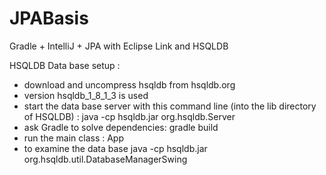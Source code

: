 JPABasis
========

Gradle + IntelliJ + JPA with Eclipse Link and HSQLDB

HSQLDB Data base setup :
- download and uncompress hsqldb from hsqldb.org
- version hsqldb_1_8_1_3 is used
- start the data base server with this command line (into the lib directory of HSQLDB) : java -cp hsqldb.jar org.hsqldb.Server
- ask Gradle to solve dependencies: gradle build
- run the main class : App
- to examine the data base java -cp hsqldb.jar org.hsqldb.util.DatabaseManagerSwing

